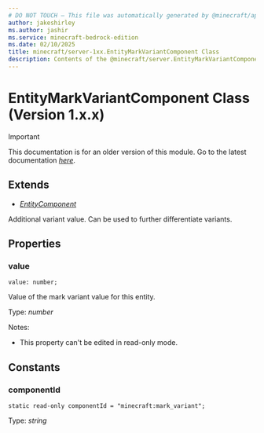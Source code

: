 ```yaml
---
# DO NOT TOUCH — This file was automatically generated by @minecraft/api-docs-generator, to report problems file an issue at https://github.com/Mojang/minecraft-scripting-libraries
author: jakeshirley
ms.author: jashir
ms.service: minecraft-bedrock-edition
ms.date: 02/10/2025
title: minecraft/server-1xx.EntityMarkVariantComponent Class
description: Contents of the @minecraft/server.EntityMarkVariantComponent class (Version 1.x.x).
---
```

# EntityMarkVariantComponent Class (Version 1.x.x)

> [!IMPORTANT]
> This documentation is for an older version of this module. Go to the latest documentation [*here*](../../../scriptapi/minecraft/server/EntityMarkVariantComponent.md).

## Extends
- [*EntityComponent*](EntityComponent.md)

Additional variant value. Can be used to further differentiate variants.

## Properties

### **value**
`value: number;`

Value of the mark variant value for this entity.

Type: *number*

Notes:
  - This property can't be edited in read-only mode.

## Constants

### **componentId**
`static read-only componentId = "minecraft:mark_variant";`

Type: *string*
